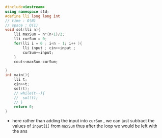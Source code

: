 ```cpp
#include<iostream>
using namespace std;
#define lli long long int
// time : O(N)
// space : O(1)
void sol(lli n){
	lli maxSum = n*(n+1)/2;
	lli curSum = 0;
	for(lli i = 0 ; i<n - 1; i++ ){
		lli input ; cin>>input ; 
		curSum+=input;
	}
	cout<<maxSum-curSum;

}
int main(){
	lli t; 
	cin>>t;
	sol(t);
	// while(t--){
	// 	sol(t);
	// }
	return 0;
}
```
- here rather than adding the input into `curSum` , we can just subtract the values of `input[i]` from `maxSum` thus after the loop we would be left with the ans
